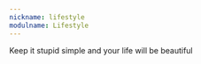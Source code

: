 ```yaml
---
nickname: lifestyle
modulname: Lifestyle
---
```

Keep it stupid simple and your life will be beautiful

